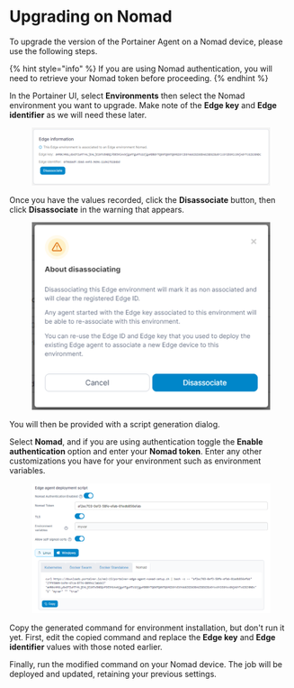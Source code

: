 # Upgrading on Nomad

To upgrade the version of the Portainer Agent on a Nomad device, please use the following steps.

{% hint style="info" %}
If you are using Nomad authentication, you will need to retrieve your Nomad token before proceeding.
{% endhint %}

In the Portainer UI, select **Environments** then select the Nomad environment you want to upgrade. Make note of the **Edge key** and **Edge identifier** as we will need these later.

<figure><img src="../../.gitbook/assets/2.15-upgrade-nomad-edgeinfo.png" alt=""><figcaption></figcaption></figure>

Once you have the values recorded, click the **Disassociate** button, then click **Disassociate** in the warning that appears.

<figure><img src="../../.gitbook/assets/2.15-upgrade-nomad-disassociate-warning.png" alt=""><figcaption></figcaption></figure>

You will then be provided with a script generation dialog.&#x20;

Select **Nomad**, and if you are using authentication toggle the **Enable authentication** option and enter your **Nomad token**. Enter any other customizations you have for your environment such as environment variables.

<figure><img src="../../.gitbook/assets/2.15-upgrade-nomad-deploy.png" alt=""><figcaption></figcaption></figure>

Copy the generated command for environment installation, but don't run it yet. First, edit the copied command and replace the **Edge key** and **Edge identifier** values with those noted earlier.&#x20;

Finally, run the modified command on your Nomad device. The job will be deployed and updated, retaining your previous settings.
